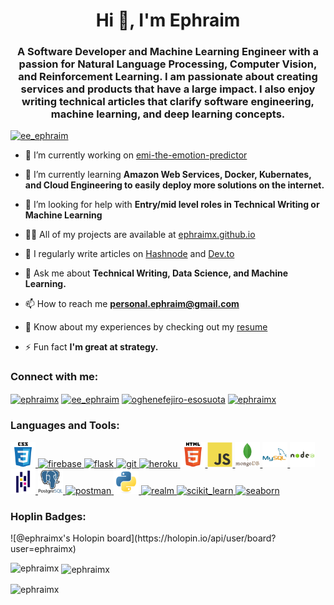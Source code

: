 <h1 align="center">Hi 👋, I'm Ephraim</h1>
<h3 align="center">A Software Developer and Machine Learning Engineer with a passion for Natural Language Processing, Computer Vision, and Reinforcement Learning. I am passionate about creating services and products that have a large impact. I also enjoy writing technical articles that clarify software engineering, machine learning, and deep learning concepts.</h3>

<p align="left"> <a href="https://twitter.com/ee_ephraim" target="blank"><img src="https://img.shields.io/twitter/follow/ee_ephraim?logo=twitter&style=for-the-badge" alt="ee_ephraim" /></a> </p>

- 🔭 I’m currently working on [emi-the-emotion-predictor](https://emi-the-emotion-predictor-production.up.railway.app)

- 🌱 I’m currently learning **Amazon Web Services, Docker, Kubernates, and Cloud Engineering to easily deploy more solutions on the internet.**

- 🤝 I’m looking for help with **Entry/mid level roles in Technical Writing or Machine Learning**

- 👨‍💻 All of my projects are available at [ephraimx.github.io](ephraimx.github.io)

- 📝 I regularly write articles on [Hashnode](https://myrtle.hashnode.dev) and [Dev.to](https://dev.to/ephraimx)

- 💬 Ask me about **Technical Writing, Data Science, and Machine Learning.**

- 📫 How to reach me **personal.ephraim@gmail.com**

- 📄 Know about my experiences by checking out my [resume](https://drive.google.com/file/d/18PKiO66fIbTxmCx1kPw0dVysK_Csih6B/view?usp=sharing)

- ⚡ Fun fact **I'm great at strategy.**

<h3 align="left">Connect with me:</h3>
<p align="left">
<a href="https://dev.to/ephraimx" target="blank"><img align="center" src="https://raw.githubusercontent.com/rahuldkjain/github-profile-readme-generator/master/src/images/icons/Social/devto.svg" alt="ephraimx" height="30" width="40" /></a>
<a href="https://twitter.com/ee_ephraim" target="blank"><img align="center" src="https://raw.githubusercontent.com/rahuldkjain/github-profile-readme-generator/master/src/images/icons/Social/twitter.svg" alt="ee_ephraim" height="30" width="40" /></a>
<a href="https://linkedin.com/in/oghenefejiro-esosuota" target="blank"><img align="center" src="https://raw.githubusercontent.com/rahuldkjain/github-profile-readme-generator/master/src/images/icons/Social/linked-in-alt.svg" alt="oghenefejiro-esosuota" height="30" width="40" /></a>
<a href="https://hashnode.com/ephraimx" target="blank"><img align="center" src="https://raw.githubusercontent.com/rahuldkjain/github-profile-readme-generator/master/src/images/icons/Social/hashnode.svg" alt="ephraimx" height="30" width="40" /></a>
</p>

<h3 align="left">Languages and Tools:</h3>
<p align="left"> <a href="https://www.w3schools.com/css/" target="_blank" rel="noreferrer"> <img src="https://raw.githubusercontent.com/devicons/devicon/master/icons/css3/css3-original-wordmark.svg" alt="css3" width="40" height="40"/> </a> <a href="https://firebase.google.com/" target="_blank" rel="noreferrer"> <img src="https://www.vectorlogo.zone/logos/firebase/firebase-icon.svg" alt="firebase" width="40" height="40"/> </a> <a href="https://flask.palletsprojects.com/" target="_blank" rel="noreferrer"> <img src="https://www.vectorlogo.zone/logos/pocoo_flask/pocoo_flask-icon.svg" alt="flask" width="40" height="40"/> </a> <a href="https://git-scm.com/" target="_blank" rel="noreferrer"> <img src="https://www.vectorlogo.zone/logos/git-scm/git-scm-icon.svg" alt="git" width="40" height="40"/> </a> <a href="https://heroku.com" target="_blank" rel="noreferrer"> <img src="https://www.vectorlogo.zone/logos/heroku/heroku-icon.svg" alt="heroku" width="40" height="40"/> </a> <a href="https://www.w3.org/html/" target="_blank" rel="noreferrer"> <img src="https://raw.githubusercontent.com/devicons/devicon/master/icons/html5/html5-original-wordmark.svg" alt="html5" width="40" height="40"/> </a> <a href="https://developer.mozilla.org/en-US/docs/Web/JavaScript" target="_blank" rel="noreferrer"> <img src="https://raw.githubusercontent.com/devicons/devicon/master/icons/javascript/javascript-original.svg" alt="javascript" width="40" height="40"/> </a> <a href="https://www.mongodb.com/" target="_blank" rel="noreferrer"> <img src="https://raw.githubusercontent.com/devicons/devicon/master/icons/mongodb/mongodb-original-wordmark.svg" alt="mongodb" width="40" height="40"/> </a> <a href="https://www.mysql.com/" target="_blank" rel="noreferrer"> <img src="https://raw.githubusercontent.com/devicons/devicon/master/icons/mysql/mysql-original-wordmark.svg" alt="mysql" width="40" height="40"/> </a> <a href="https://nodejs.org" target="_blank" rel="noreferrer"> <img src="https://raw.githubusercontent.com/devicons/devicon/master/icons/nodejs/nodejs-original-wordmark.svg" alt="nodejs" width="40" height="40"/> </a> <a href="https://pandas.pydata.org/" target="_blank" rel="noreferrer"> <img src="https://raw.githubusercontent.com/devicons/devicon/2ae2a900d2f041da66e950e4d48052658d850630/icons/pandas/pandas-original.svg" alt="pandas" width="40" height="40"/> </a> <a href="https://www.postgresql.org" target="_blank" rel="noreferrer"> <img src="https://raw.githubusercontent.com/devicons/devicon/master/icons/postgresql/postgresql-original-wordmark.svg" alt="postgresql" width="40" height="40"/> </a> <a href="https://postman.com" target="_blank" rel="noreferrer"> <img src="https://www.vectorlogo.zone/logos/getpostman/getpostman-icon.svg" alt="postman" width="40" height="40"/> </a> <a href="https://www.python.org" target="_blank" rel="noreferrer"> <img src="https://raw.githubusercontent.com/devicons/devicon/master/icons/python/python-original.svg" alt="python" width="40" height="40"/> </a> <a href="https://realm.io/" target="_blank" rel="noreferrer"> <img src="https://raw.githubusercontent.com/bestofjs/bestofjs-webui/8665e8c267a0215f3159df28b33c365198101df5/public/logos/realm.svg" alt="realm" width="40" height="40"/> </a> <a href="https://scikit-learn.org/" target="_blank" rel="noreferrer"> <img src="https://upload.wikimedia.org/wikipedia/commons/0/05/Scikit_learn_logo_small.svg" alt="scikit_learn" width="40" height="40"/> </a> <a href="https://seaborn.pydata.org/" target="_blank" rel="noreferrer"> <img src="https://seaborn.pydata.org/_images/logo-mark-lightbg.svg" alt="seaborn" width="40" height="40"/> </a> </p>

<h3 align="left">Hoplin Badges:</h3>
![@ephraimx's Holopin board](https://holopin.io/api/user/board?user=ephraimx)


<p><img align="left" src="https://github-readme-stats.vercel.app/api/top-langs?username=ephraimx&show_icons=true&locale=en&layout=compact" alt="ephraimx" /></p>

<p>&nbsp;<img align="center" src="https://github-readme-stats.vercel.app/api?username=ephraimx&show_icons=true&locale=en" alt="ephraimx" /></p>

<p><img align="center" src="https://github-readme-streak-stats.herokuapp.com/?user=ephraimx&" alt="ephraimx" /></p>
